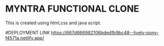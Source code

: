 # MYNTRA FUNCTIONAL CLONE
This is created using html,css and java script.

#DEPLOYMENT LINK
https://667d666982106bdedfb9bc48--lively-pony-f4571a.netlify.app/
